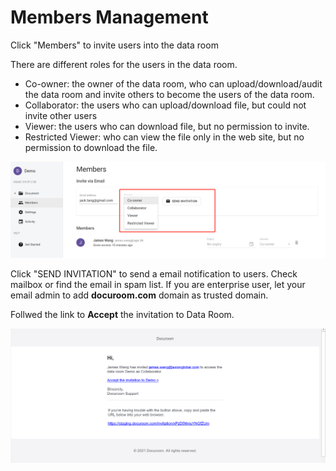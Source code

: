 # Members Management

Click "Members" to invite users into the data room

There are different roles for the users in the data room.

* Co-owner: the owner of the data room, who can upload/download/audit the data room and invite others to become the users of the data room.
* Collaborator: the users who can upload/download file, but could not invite other users
* Viewer: the users who can download file, but no permission to invite.
* Restricted Viewer: who can view the file only in the web site, but no permission to download the file.

![](.gitbook/assets/image%20%285%29.png)

Click "SEND INVITATION" to send a email notification to users. Check mailbox or find the email in spam list. If you are enterprise user, let your email admin to add **docuroom.com** domain as trusted domain.

Follwed the link to **Accept** the invitation to Data Room.

![](.gitbook/assets/image%20%2810%29.png)




